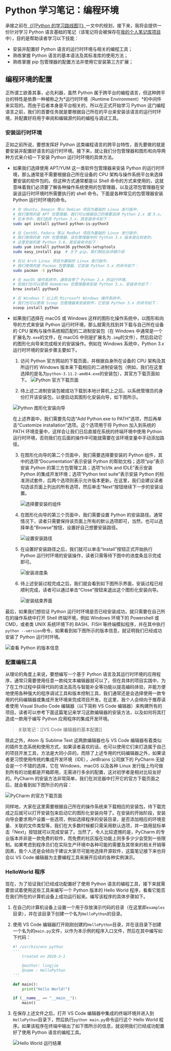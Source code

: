 # Python 学习笔记：编程环境

承接之前在[《[[Python 的学习路线图]]》](https://www.cnblogs.com/owlman/p/17546847.html)一文中的规划，接下来，我将会提供一份针对学习 Python 语言基础的笔记（该笔记将会被保存在[我的个人笔记库项目](https://github.com/owlman/study_note)中），目的是帮助读者学习以下技能：

- 安装并配置好 Python 语言的运行时环境与相关的编程工具；
- 熟练掌握 Python 语言的基本语法及其标准库的使用方法；
- 熟练掌握 pip 包管理器的配置方法并使用它安装第三方扩展；

## 编程环境的配置

正所谓工欲善其事，必先利器，虽然 Python 属于跨平台的编程语言，但这种跨平台的特性是依靠一种被称之为*运行时环境（Runtime Environment）*的中间件来实现的。而由于后者本身是平台相关的，所以在正式开始学习 Python 这门编程语言之前，我们的首要任务就是要根据自己所在的平台来安装该语言的运行时环境，并配置好将用于审阅和编辑源代码的编程与调试工具。

### 安装运行时环境

正如之前所说，要想发挥好 Python 这类编程语言的跨平台特性，首先要做的就是要安装并配置好语言的运行时环境。接下来，就让我们分包管理器和图形和向导两种方式来介绍一下安装 Python 运行时环境的具体方法。

- 如果我们选择使用 APT/YUM 这一类软件包管理器来安装 Python 的运行时环境，那么通常是不需要根据自己所在设备的 CPU 架构与操作系统平台来选择要安装的软件包的。但这种方式通常都是以 Shell 命令的方式来使用的，这就意味着我们必须要了解各种操作系统使用的包管理器，以及这项包管理器在安装该运行时环境时所需要执行的 shell 命令。下面是各种常见的包管理器安装 Python 运行时环境的命令。

    ```bash
    # 在 Ubuntu、Deepin 等以 Debian 项目为基础的 Linux 发行版中，
    # 我们使用的是 APT 包管理器，我们可以根据自己的需要选择 Python 2.x 或 3.x。
    # 在本书中，我们选择 Python 3.x，其安装命令如下：
    sudo apt install python3 python-is-python3
  
    # 在 CentOS，Fedora 等以 Redhat 项目为基础的 Linux 发行版中，
    # 我们使用的是 YUM 包管理器，该包管理器中的 Python 3.x 版本是比较老的，
    # 这里安装的是 Python 3.6，其安装命令如下：
    sudo yum install python36 python36-setuptools
    sudo easy_install pip  # 关于 pip，我们稍后会详细介绍

    # 在以 Arch Linux 项目为基础的 Linux 发行版中，
    # 我们使用的是 Pacman 包管理器，它安装 Python 3.x 的命令如下：
    sudo pacman -S python3   

    # 在 macOS 操作系统中，通常自带了 Python 2.x 的运行环境，
    # 但我们也可以使用 Homebrew 包管理器来安装 Python 3.x，安装命令如下：
    brew install python3

    # 在 Windows 7 以上的 Microsoft Windows 操作系统中，
    # 我们也可以使用 Scoop 包管理器来安装软件，它安装 Python 3.x 的命令如下：
    scoop install python
    ```

- 如果我们选择在 macOS 或 Windows 这样的图形化操作系统中，以图形和向导的方式来安装 Python 运行时环境，那么就需先找到并下载与自己所在设备的 CPU 架构与操作系统相匹配的二进制安装包（在 Windows 中通常是一个扩展名为`.exe`的文件，在 macOS 中则是扩展名为`.img`的文件），然后启动它的图形化向导来完成相关的安装操作。例如在 Windows 系统中，Python 3.x 运行时环境的安装步骤主要如下。

  1. 访问 Python 官方网站的下载页面，并根据自身所在设备的 CPU 架构及其所运行的 Windows 版本来下载相应的二进制安装包（例如，我们在这里选择的是名为`python-3.11.2-amd64.exe`的安装包），其官方下载页面如下。
    ![Python 官方下载页面](./img/2-1.png)

  2. 待上述二进制安装包被成功下载到本地计算机上之后，以系统管理员的身份打开该安装包，以便启动其图形化安装向导，如下图所示。

    ![Python 图形化安装向导](./img/2-2.png)

    在上述界面中，我们需要先勾选“Add Python.exe to PATH”选项，然后再单击“Customize installation”选项。这个选项用于将 Python 加入到系统的 PATH 环境变量中，这样会让我们日后直接在系统的终端环境中使用 Python 运行时环境，否则我们在后面的操作中可能就需要在该环境变量中手动添加路径。

    3. 在图形化向导的第二个页面中，我们需要选择要安装的 Python 组件，其中的选项“Documentation”表示安装 Python 的帮助文档；选项“pip”表示安装 Python 的第三方包管理工具；选项“tcl/tk and IDLE”表示安装 Python 的集成开发环境；选项“Python test suite”表示安装 Python 的标准测试套件，后两个选项则表示允许版本更新。在这里，我们会建议读者勾选该页面上列出的所有选项，然后单击“Next”按钮继续下一步的安装设置。

       ![选择要安装的组件](./img/2-3.png)

    4. 在图形化向导的第三个页面中，我们需要设置 Python 的安装路径。通常情况下，读者只需要保持该页面上所有的默认选项即可，当然，也可以选择单击“Browse”按钮，设置好自己想要安装路径。

       ![设置安装路径](./img/2-4.png)

    5. 在设置好安装路径之后，我们就可以单击“Install”按钮正式开始执行 Python 运行时环境的安装操作，读者只需等待下图中的进度条显示完成即可。

        ![安装进度条](./img/2-5.png)

    6. 待上述安装过程完成之后，我们就会看到如下图所示界面，安装过程已经顺利完成，读者可以通过单击“Close”按钮来退出这个图形化安装向导。

       ![安装结束界面](./img/2-6.png)

最后，如果我们想验证 Python 运行时环境是否已经安装成功，就只需要在自己所在的操作系统中打开 Shell 终端环境，例如 Windows 环境下的 Powershell 或 CMD，或者类 UNIX 系统环境下的 BASH、FISH 等终端模拟程序，并在其中执行`python --version`命令，如果看到如下图所示的版本信息，就证明我们已经成功安装了 Python 运行时环境。

![查看 Python 的版本信息](./img/2-7.png)

### 配置编程工具

从理论的角度上来说，要想编写一个基于 Python 语言及其运行时环境的应用程序，通常只需要使用任意一款纯文本编辑器就可以了。但在具体的项目实践中，为了在工作过程中获得代码的语法高亮与智能补全等功能以提高编码体验，并能方便地使用各种强大的程序调试工具和版本控制工具，我们通常还是会选择使用一款专用的代码编辑器或集成开发环境来完成项目开发。在这里，我个人会倾向于推荐读者使用 Visual Studio Code 编辑器（以下简称 VS Code 编辑器）来构建所有的项目。读者可以参考下面这篇笔记来学习这款编辑器的安装方法，以及如何将其打造成一款用于编写 Python 应用程序的集成开发环境。

> 关联笔记：[[VS Code 编辑器的基本配置]]

除此之外，Atom 与 Sublime Text 这两款编辑器也与 VS Code 编辑器有着类似的插件生态系统和使用方式，如果读者喜欢的话，也可以使用它们来打造属于自己的项目开发工具，方法是大同小异的。而除了上述专用的代码编辑器之外，如果读者更习惯使用传统的集成开发环境（IDE），JetBrains 公司旗下的 PyCharm 无疑会是一个不错的选择，它在 Windows、macOS 以及各种 Linux 发行版上均可做到所有的功能都是开箱即用，无需进行多余的配置，这对初学者是相对比较友好的。PyCharm 的安装方法非常简单，我们在浏览器中打开它的官方下载页面之后，就会看到如下图所示的内容：

![PyCharm 的官方下载页面](./img/2-10.png)

同样地，大家在这里需要根据自己所在的操作系统来下载相应的安装包，待下载完成之后就可以打开安装包来启动它的图形化安装向导了。在安装的开始阶段，安装向导会要求用户设置一些选项，例如选择程序的安装目录，是否添加相应的环境变量、关联的文件类型等，我们在大多数时候都只需采用默认选项，并一路用鼠标单击「Next」按钮就可以完成安装了。当然了，令人比较遗憾的是，PyCharm 的专业版本并非是一款免费的软件，而免费的社区版在功能上则多多少少会受到一些限制。如果考虑到程序员们在实际生产环境中各种可能的需要及其带来的相关开销等因素，我个人还是会倾向于建议大家尽可能地选择开源软件，这篇笔记接下来也将会以 VS Code 编辑器为主要编程工具来展开后续的各种实例演示。

### HelloWorld 程序

现在，为了验证我们已经成功配置好了使用 Python 语言的编程工具，接下来就需要尝试着使用这些工具来编写一个 Python 版本的 Hello World 程序，看看它能否在我们所在的计算机设备上成功运行起来。编写该程序的具体步骤如下。

1. 在自己的计算机设备上设置一个用于存放演示代码的目录（在这里即`examples`目录），并在该目录下创建一个名为`HelloPython`的目录。

2. 使用 VS Code 编辑器打开刚刚创建的`HelloPython`目录，并在该目录下创建一个名为的`main.py`文件，以作为本示例的程序入口文件，然后在其中编写如下代码：

    ```python
    #! /usr/bin/env python
    '''
        Created on 2020-3-1

        @author: lingjie
        @name : HelloPython
    '''

    def main():
        print("Hello World!")

    if (__name__ == "__main__"):
        main()
    ```

3. 在保存上述文件之后，打开 VS Code 编辑器中集成的终端环境并进入到`HelloPython`目录下，然后执行`python main.py`命令运行这个 Hello World 程序。如果该程序在终端中输出了如下图所示的信息，就说明我们已经成功配置好了使用 Python 语言的编程工具。

    ![Hello World 运行结果](./img/2-11.png)

